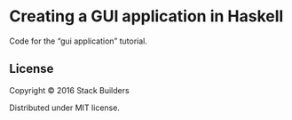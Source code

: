 # Creating a GUI application in Haskell

Code for the “gui application” tutorial.

## License

Copyright © 2016 Stack Builders

Distributed under MIT license.
